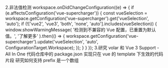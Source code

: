 2.非法值检测
workspace.onDidChangeConfiguration((e) => {
if (e.affectsConfiguration('vue-supercharger')) {
const vueSelection = workspace.getConfiguration('vue-supercharger').get<string>('vueSelection', 'auto');
if (!['vue2', 'vue3', 'both', 'none', 'auto'].includes(vueSelection)) {
window.showWarningMessage(
'检测到不兼容的 Vue 配置，已重置为默认值。',
'了解更多'
).then(() => {
workspace.getConfiguration('vue-supercharger').update('vueSelection', 'auto', ConfigurationTarget.Workspace);
});
}
}
}); 3.研究 volar 和 Vue 3 Support - All In One 代码仓库中的 package.json 实现只在 vue 的 template 下生效的代码片段
研究如何支持 prefix 是一个数组
